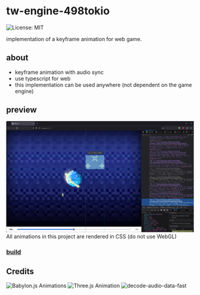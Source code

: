 # tw-engine-498tokio
![License: MIT](https://img.shields.io/github/license/noname0310/tw-engine-498tokio)

implementation of a keyframe animation for web game.

## about
- keyframe animation with audio sync
- use typescript for web
- this implementation can be used anywhere (not dependent on the game engine)

## preview
![preview](docs/preview.png)
All animations in this project are rendered in CSS (do not use WebGL)

### [build](https://noname0310.github.io//tw-engine-498tokio/build/index.html)

## Credits
![Babylon.js Animations](https://github.com/BabylonJS/Babylon.js/tree/master/packages/dev/core/src/Animations)
![Three.js Animation](https://github.com/mrdoob/three.js/tree/dev/src/animation)
![decode-audio-data-fast](https://github.com/soundcut/decode-audio-data-fast)